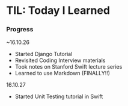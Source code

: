 # TIL: Today I Learned

### Progress
~16.10.26
- Started Django Tutorial
- Revisited Coding Interview materials
- Took notes on Stanford Swift lecture series
- Learned to use Markdown (FINALLY!!)

16.10.27
- Started Unit Testing tutorial in Swift
